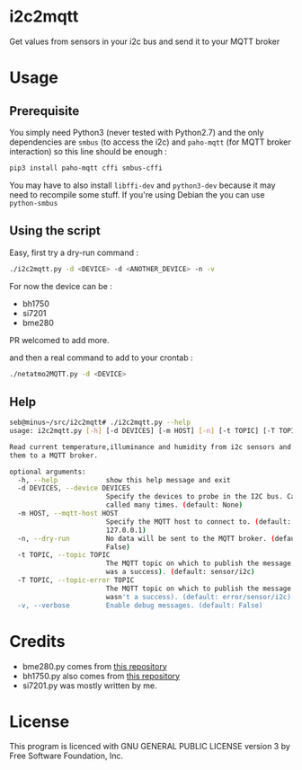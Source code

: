 # i2c2mqtt
Get values from sensors in your i2c bus and send it to your MQTT broker

# Usage

## Prerequisite

You simply need Python3 (never tested with Python2.7) and the only dependencies are `smbus` (to access the i2c) and `paho-mqtt` (for MQTT broker interaction) so this line should be enough  :

```bash
pip3 install paho-mqtt cffi smbus-cffi
```

You may have to also install `libffi-dev` and `python3-dev` because it may need to recompile some stuff. If you're using Debian the you can use `python-smbus`

## Using the script

Easy, first try a dry-run command :

```bash
./i2c2mqtt.py -d <DEVICE> -d <ANOTHER_DEVICE> -n -v
```

For now the device can be :

 * bh1750
 * si7201
 * bme280

PR welcomed to add more.

and then a real command to add to your crontab :

```bash
./netatmo2MQTT.py -d <DEVICE>
```

## Help

```bash
seb@minus~/src/i2c2mqtt# ./i2c2mqtt.py --help
usage: i2c2mqtt.py [-h] [-d DEVICES] [-m HOST] [-n] [-t TOPIC] [-T TOPIC] [-v]

Read current temperature,illuminance and humidity from i2c sensors and send
them to a MQTT broker.

optional arguments:
  -h, --help            show this help message and exit
  -d DEVICES, --device DEVICES
                        Specify the devices to probe in the I2C bus. Can be
                        called many times. (default: None)
  -m HOST, --mqtt-host HOST
                        Specify the MQTT host to connect to. (default:
                        127.0.0.1)
  -n, --dry-run         No data will be sent to the MQTT broker. (default:
                        False)
  -t TOPIC, --topic TOPIC
                        The MQTT topic on which to publish the message (if it
                        was a success). (default: sensor/i2c)
  -T TOPIC, --topic-error TOPIC
                        The MQTT topic on which to publish the message (if it
                        wasn't a success). (default: error/sensor/i2c)
  -v, --verbose         Enable debug messages. (default: False)
```

# Credits

 * bme280.py comes from [this repository](https://bitbucket.org/MattHawkinsUK/rpispy-misc/raw/master/python/bme280.py)
 * bh1750.py also comes from [this repository](https://bitbucket.org/MattHawkinsUK/rpispy-misc/raw/master/python/bh1750.py)
 * si7201.py was mostly written by me.

# License

This program is licenced with GNU GENERAL PUBLIC LICENSE version 3 by Free Software Foundation, Inc.